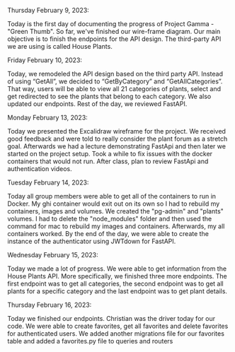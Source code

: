 Thursday February 9, 2023:

Today is the first day of documenting the progress of Project Gamma - "Green Thumb". So far, we've finished our wire-frame diagram. Our main objective is to finish the endpoints for the API design. The third-party API we are using is called House Plants.


Friday February 10, 2023:

Today, we remodeled the API design based on the third party API. Instead of using “GetAll”, we decided to “GetByCategory” and “GetAllCategories”. That way, users will be able to view all 21 categories of plants, select and get redirected to see the plants that belong to each category. We also updated our endpoints. Rest of the day, we reviewed FastAPI.


Monday February 13, 2023:

Today we presented the Excalidraw wireframe for the project. We received good feedback and were told to really consider the plant forum as a stretch goal. Afterwards we had a lecture demonstrating FastApi and then later we started on the project setup. Took a while to fix issues with the docker containers that would not run. After class, plan to review FastApi and authentication videos.


Tuesday February 14, 2023:

Today all group members were able to get all of the containers to run in Docker. My ghi container would exit out on its own so I had to rebuild my containers, images and volumes. We created the "pg-admin" and "plants" volumes. I had to delete the "node_modules" folder and then used the command for mac to rebuild my images and containers. Afterwards, my all containers worked. By the end of the day, we were able to create the instance of the authenticator using JWTdown for FastAPI.


Wednesday February 15, 2023:

Today we made a lot of progress. We were able to get information from the House Plants API. More specifically, we finished three more endpoints. The first endpoint was to get all categories, the second endpoint was to get all plants for a specific category and the last endpoint was to get plant details.


Thursday February 16, 2023:

Today we finished our endpoints. Christian was the driver today for our code. We were able to create favorites, get all favorites and delete favorites for authenticated users. We added another migrations file for our favorites table and added a favorites.py file to queries and routers
